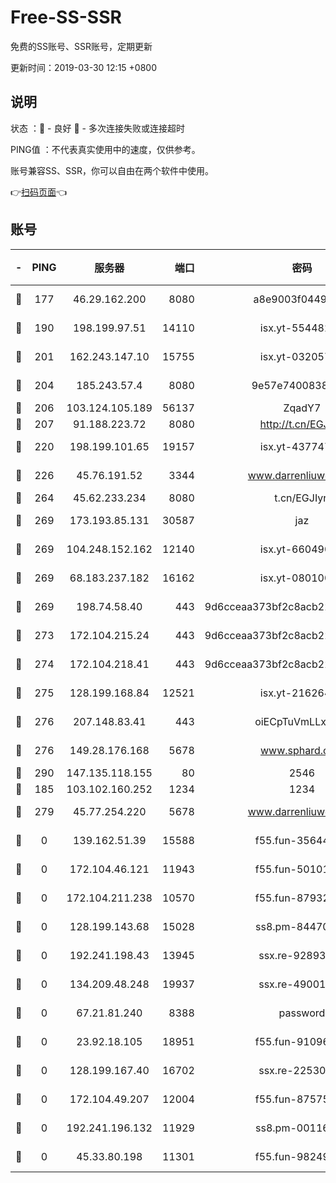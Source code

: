 # Free-SS-SSR

免费的SS账号、SSR账号，定期更新

更新时间：2019-03-30 12:15 +0800

## 说明

状态     ：🙂 - 良好 🙁 - 多次连接失败或连接超时

PING值   ：不代表真实使用中的速度，仅供参考。

账号兼容SS、SSR，你可以自由在两个软件中使用。

👉[扫码页面](https://liesauer.github.io/Free-SS-SSR/)👈

## 账号

|-|PING|服务器|端口|密码|加密方式|区域|
|:----:|:----:|:-----:|-----:|:----:|:----:|:----:|
|🙂|177|46.29.162.200|8080|a8e9003f0449cea5|chacha20-ietf|RU|
|🙂|190|198.199.97.51|14110|isx.yt-55448216|aes-256-cfb|US|
|🙂|201|162.243.147.10|15755|isx.yt-03205725|aes-256-cfb|US|
|🙂|204|185.243.57.4|8080|9e57e7400838a01e|chacha20-ietf|US|
|🙂|206|103.124.105.189|56137|ZqadY7|chacha20|US|
|🙂|207|91.188.223.72|8080|http://t.cn/EGJIyrl|rc4-md5|RU|
|🙂|220|198.199.101.65|19157|isx.yt-43774742|aes-256-cfb|US|
|🙂|226|45.76.191.52|3344|www.darrenliuwei.com|aes-256-cfb|JP|
|🙂|264|45.62.233.234|8080|t.cn/EGJIyrl|rc4-md5|CA|
|🙂|269|173.193.85.131|30587|jaz|aes-256-cfb|US|
|🙂|269|104.248.152.162|12140|isx.yt-66049026|aes-256-cfb|SG|
|🙂|269|68.183.237.182|16162|isx.yt-08010046|aes-256-cfb|SG|
|🙂|269|198.74.58.40|443|9d6cceaa373bf2c8acb22e60b6a58be6|aes-256-cfb|US|
|🙂|273|172.104.215.24|443|9d6cceaa373bf2c8acb22e60b6a58be6|aes-256-cfb|US|
|🙂|274|172.104.218.41|443|9d6cceaa373bf2c8acb22e60b6a58be6|aes-256-cfb|US|
|🙂|275|128.199.168.84|12521|isx.yt-21626467|aes-256-cfb|SG|
|🙂|276|207.148.83.41|443|oiECpTuVmLLxk4Ts|aes-256-cfb|AU|
|🙂|276|149.28.176.168|5678|www.sphard.com|aes-256-cfb|AU|
|🙂|290|147.135.118.155|80|2546|chacha20|US|
|🙂|185|103.102.160.252|1234|1234|rc4-md5|JP|
|🙁|279|45.77.254.220|5678|www.darrenliuwei.com|aes-256-cfb|SG|
|🙁|0|139.162.51.39|15588|f55.fun-35644357|aes-256-cfb|SG|
|🙁|0|172.104.46.121|11943|f55.fun-50101204|aes-256-cfb|SG|
|🙁|0|172.104.211.238|10570|f55.fun-87932091|aes-256-cfb|US|
|🙁|0|128.199.143.68|15028|ss8.pm-84470034|aes-256-cfb|SG|
|🙁|0|192.241.198.43|13945|ssx.re-92893313|aes-256-cfb|US|
|🙁|0|134.209.48.248|19937|ssx.re-49001523|aes-256-cfb|US|
|🙁|0|67.21.81.240|8388|password|aes-256-cfb|US|
|🙁|0|23.92.18.105|18951|f55.fun-91096122|aes-256-cfb|US|
|🙁|0|128.199.167.40|16702|ssx.re-22530324|aes-256-cfb|SG|
|🙁|0|172.104.49.207|12004|f55.fun-87575174|aes-256-cfb|SG|
|🙁|0|192.241.196.132|11929|ss8.pm-00116909|aes-256-cfb|US|
|🙁|0|45.33.80.198|11301|f55.fun-98249734|aes-256-cfb|US|
